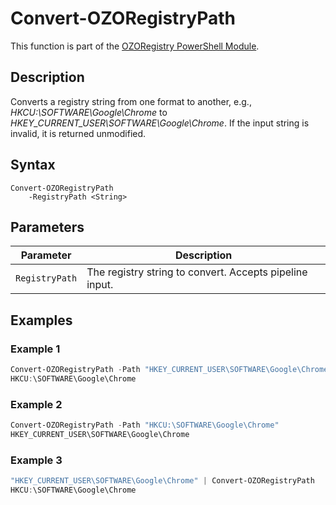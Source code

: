 # Convert-OZORegistryPath
This function is part of the [OZORegistry PowerShell Module](../README.md).

## Description
Converts a registry string from one format to another, e.g., _HKCU:\SOFTWARE\Google\Chrome_ to _HKEY_CURRENT_USER\SOFTWARE\Google\Chrome_. If the input string is invalid, it is returned unmodified.

## Syntax
```
Convert-OZORegistryPath
    -RegistryPath <String>
```

## Parameters
|Parameter|Description|
|---------|-----------|
|`RegistryPath`|The registry string to convert. Accepts pipeline input.|

## Examples
### Example 1
```powershell
Convert-OZORegistryPath -Path "HKEY_CURRENT_USER\SOFTWARE\Google\Chrome"
HKCU:\SOFTWARE\Google\Chrome
```
### Example 2
```powershell
Convert-OZORegistryPath -Path "HKCU:\SOFTWARE\Google\Chrome"
HKEY_CURRENT_USER\SOFTWARE\Google\Chrome
```
### Example 3
```powershell
"HKEY_CURRENT_USER\SOFTWARE\Google\Chrome" | Convert-OZORegistryPath
HKCU:\SOFTWARE\Google\Chrome
```
